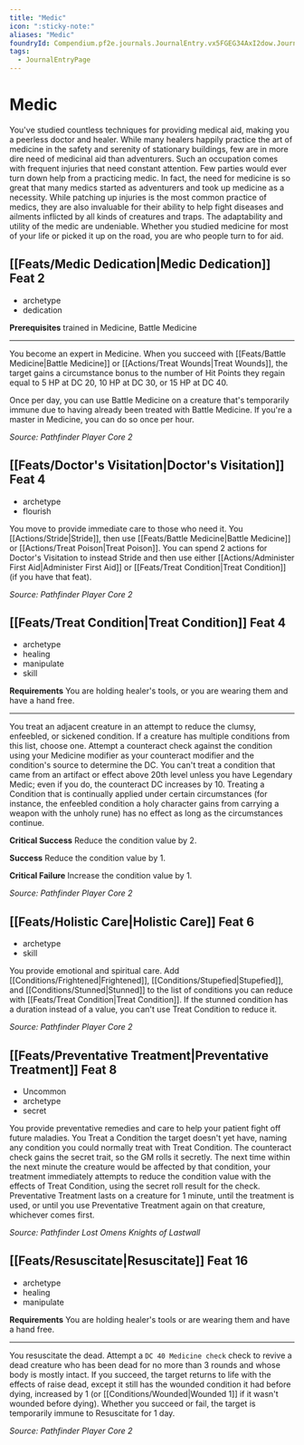 ```yaml
---
title: "Medic"
icon: ":sticky-note:"
aliases: "Medic"
foundryId: Compendium.pf2e.journals.JournalEntry.vx5FGEG34AxI2dow.JournalEntryPage.XWkyCVISmVtJ0ZY3
tags:
  - JournalEntryPage
---
```


# Medic
You've studied countless techniques for providing medical aid, making you a peerless doctor and healer. While many healers happily practice the art of medicine in the safety and serenity of stationary buildings, few are in more dire need of medicinal aid than adventurers. Such an occupation comes with frequent injuries that need constant attention. Few parties would ever turn down help from a practicing medic. In fact, the need for medicine is so great that many medics started as adventurers and took up medicine as a necessity. While patching up injuries is the most common practice of medics, they are also invaluable for their ability to help fight diseases and ailments inflicted by all kinds of creatures and traps. The adaptability and utility of the medic are undeniable. Whether you studied medicine for most of your life or picked it up on the road, you are who people turn to for aid.

## [[Feats/Medic Dedication|Medic Dedication]] Feat 2

*   archetype
*   dedication

**Prerequisites** trained in Medicine, Battle Medicine

* * *

You become an expert in Medicine. When you succeed with [[Feats/Battle Medicine|Battle Medicine]] or [[Actions/Treat Wounds|Treat Wounds]], the target gains a circumstance bonus to the number of Hit Points they regain equal to 5 HP at DC 20, 10 HP at DC 30, or 15 HP at DC 40.

Once per day, you can use Battle Medicine on a creature that's temporarily immune due to having already been treated with Battle Medicine. If you're a master in Medicine, you can do so once per hour.

_Source: Pathfinder Player Core 2_

## [[Feats/Doctor's Visitation|Doctor's Visitation]] Feat 4

*   archetype
*   flourish

You move to provide immediate care to those who need it. You [[Actions/Stride|Stride]], then use [[Feats/Battle Medicine|Battle Medicine]] or [[Actions/Treat Poison|Treat Poison]]. You can spend 2 actions for Doctor's Visitation to instead Stride and then use either [[Actions/Administer First Aid|Administer First Aid]] or [[Feats/Treat Condition|Treat Condition]] (if you have that feat).

_Source: Pathfinder Player Core 2_

## [[Feats/Treat Condition|Treat Condition]] Feat 4

*   archetype
*   healing
*   manipulate
*   skill

**Requirements** You are holding healer's tools, or you are wearing them and have a hand free.

* * *

You treat an adjacent creature in an attempt to reduce the clumsy, enfeebled, or sickened condition. If a creature has multiple conditions from this list, choose one. Attempt a counteract check against the condition using your Medicine modifier as your counteract modifier and the condition's source to determine the DC. You can't treat a condition that came from an artifact or effect above 20th level unless you have Legendary Medic; even if you do, the counteract DC increases by 10. Treating a Condition that is continually applied under certain circumstances (for instance, the enfeebled condition a holy character gains from carrying a weapon with the unholy rune) has no effect as long as the circumstances continue.

**Critical Success** Reduce the condition value by 2.

**Success** Reduce the condition value by 1.

**Critical Failure** Increase the condition value by 1.

_Source: Pathfinder Player Core 2_

## [[Feats/Holistic Care|Holistic Care]] Feat 6

*   archetype
*   skill

You provide emotional and spiritual care. Add [[Conditions/Frightened|Frightened]], [[Conditions/Stupefied|Stupefied]], and [[Conditions/Stunned|Stunned]] to the list of conditions you can reduce with [[Feats/Treat Condition|Treat Condition]]. If the stunned condition has a duration instead of a value, you can't use Treat Condition to reduce it.

_Source: Pathfinder Player Core 2_

## [[Feats/Preventative Treatment|Preventative Treatment]] Feat 8

*   Uncommon
*   archetype
*   secret

You provide preventative remedies and care to help your patient fight off future maladies. You Treat a Condition the target doesn't yet have, naming any condition you could normally treat with Treat Condition. The counteract check gains the secret trait, so the GM rolls it secretly. The next time within the next minute the creature would be affected by that condition, your treatment immediately attempts to reduce the condition value with the effects of Treat Condition, using the secret roll result for the check. Preventative Treatment lasts on a creature for 1 minute, until the treatment is used, or until you use Preventative Treatment again on that creature, whichever comes first.

_Source: Pathfinder Lost Omens Knights of Lastwall_

## [[Feats/Resuscitate|Resuscitate]] Feat 16

*   archetype
*   healing
*   manipulate

**Requirements** You are holding healer's tools or are wearing them and have a hand free.

* * *

You resuscitate the dead. Attempt a `DC 40 Medicine check` check to revive a dead creature who has been dead for no more than 3 rounds and whose body is mostly intact. If you succeed, the target returns to life with the effects of raise dead, except it still has the wounded condition it had before dying, increased by 1 (or [[Conditions/Wounded|Wounded 1]] if it wasn't wounded before dying). Whether you succeed or fail, the target is temporarily immune to Resuscitate for 1 day.

_Source: Pathfinder Player Core 2_